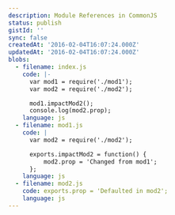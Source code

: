 ```yaml
---
description: Module References in CommonJS
status: publish
gistId: ''
sync: false
createdAt: '2016-02-04T16:07:24.000Z'
updatedAt: '2016-02-04T16:07:24.000Z'
blobs:
  - filename: index.js
    code: |-
      var mod1 = require('./mod1');
      var mod2 = require('./mod2');

      mod1.impactMod2();
      console.log(mod2.prop);
    language: js
  - filename: mod1.js
    code: |
      var mod2 = require('./mod2');

      exports.impactMod2 = function() {
          mod2.prop = 'Changed from mod1';
      };
    language: js
  - filename: mod2.js
    code: exports.prop = 'Defaulted in mod2';
    language: js
---
```


